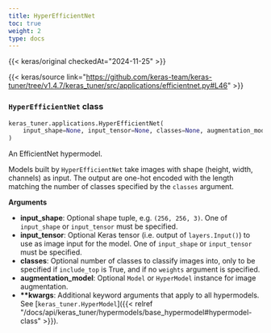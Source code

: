 ```yaml
---
title: HyperEfficientNet
toc: true
weight: 2
type: docs
---
```


{{< keras/original checkedAt="2024-11-25" >}}

{{< keras/source link="https://github.com/keras-team/keras-tuner/tree/v1.4.7/keras_tuner/src/applications/efficientnet.py#L46" >}}

### `HyperEfficientNet` class

```python
keras_tuner.applications.HyperEfficientNet(
    input_shape=None, input_tensor=None, classes=None, augmentation_model=None, **kwargs
)
```

An EfficientNet hypermodel.

Models built by `HyperEfficientNet` take images with shape (height, width,
channels) as input. The output are one-hot encoded with the length matching
the number of classes specified by the `classes` argument.

**Arguments**

- **input_shape**: Optional shape tuple, e.g. `(256, 256, 3)`. One of
  `input_shape` or `input_tensor` must be specified.
- **input_tensor**: Optional Keras tensor (i.e. output of `layers.Input()`)
  to use as image input for the model. One of `input_shape` or
  `input_tensor` must be specified.
- **classes**: Optional number of classes to classify images into, only to be
  specified if `include_top` is True, and if no `weights` argument is
  specified.
- **augmentation_model**: Optional `Model` or `HyperModel` instance for image
  augmentation.
- **\*\*kwargs**: Additional keyword arguments that apply to all hypermodels.
  See [`keras_tuner.HyperModel`]({{< relref "/docs/api/keras_tuner/hypermodels/base_hypermodel#hypermodel-class" >}}).
